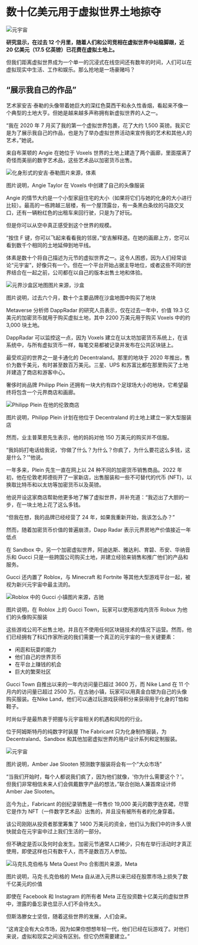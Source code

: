 # 数十亿美元用于虚拟世界土地掠夺




![元宇宙](03.png)



**研究显示，在过去 12 个月里，随着人们和公司竞相在虚拟世界中站稳脚跟，近 20 亿美元（17.5 亿英镑）已花费在虚拟土地上。**

但我们距离虚拟世界成为一个单一的沉浸式在线空间还有数年的时间，人们可以在虚拟现实中生活、工作和娱乐。那么抢地是一场豪赌吗？



## “展示我自己的作品”

艺术家安吉·泰勒的头像带着她巨大的深红色莫西干和永久性香烟，看起来不像一个典型的土地大亨。但她是越来越多声称拥有新虚拟世界的人之一。

“我在 2020 年 7 月买了我的第一个虚拟世界包裹，花了大约 1,500 英镑。我买它是为了展示我自己的作品，也是为了举办虚拟世界活动来宣传我的艺术和其他人的艺术，”她说。

来自布莱顿的 Angie 在她位于 Voxels 世界的土地上建造了两个画廊，里面摆满了奇怪而美丽的数字艺术品，这些艺术品以加密货币出售。

![化身形式的安吉·泰勒](05.png)图片来源，体素

图片说明，Angie Taylor 在 Voxels 中创建了自己的头像服装



Angie 的情节大约是一个小型家庭住宅的大小（如果将它们与她的化身的大小进行比较）。最高的一栋跨越三层楼，有一个屋顶露台，有一条黑白条纹的马路交叉口，还有一辆粉红色的出租车来回行驶，只是为了好玩。

但是你可以从空中真正感受到这个世界的规模。

“按住 F 键，你可以飞起来看看我的邻居，”安吉解释道。在她的画廊上方，您可以看到数千个相同的土地延伸到地平线。

体素是数十个将自己描述为元节的虚拟世界之一。这令人困惑，因为人们经常谈论“元宇宙”，好像只有一个。但在一个平台开始占据主导地位，或者这些不同的世界结合在一起之前，公司都在以自己的版本出售土地和体验。

![元界沙盒区地图](06.png)图片来源，沙盒

图片说明，过去六个月，数十个主要品牌在沙盒地图中购买了地块



Metaverse 分析师 DappRadar 的研究人员表示，仅在过去一年中，价值 19.3 亿美元的加密货币就用于购买虚拟土地，其中 2200 万美元用于购买 Voxels 中的约 3,000 块土地。

DappRadar 可以监控这一点，因为 Voxels 建立在以太坊加密货币系统上，在该系统中，与所有虚拟货币一样，每笔交易都被记录并发布在公共区块链上。

最受欢迎的世界之一是卡通化的 Decentraland。那里的地块于 2020 年推出，售价为数千美元，有时甚至数百万美元。三星、UPS 和苏富比都在那里购买了土地并建造了商店和游客中心。

奢侈时尚品牌 Philipp Plein 还拥有一块大约有四个足球场大小的地块，它希望最终将包含一个元界商店和画廊。

![Philipp Plein 在他的伦敦商店](07.png)

图片说明，Philipp Plein 计划在他位于 Decentraland 的土地上建立一家大型服装店



然而，业主普莱恩先生表示，他的妈妈对他 150 万美元的购买并不信服。

“我妈妈打电话给我说，‘你做了什么？为什么？你疯了，为什么要花这么多钱，这是什么？’”他说。

一年多来，Plein 先生一直在网上以 24 种不同的加密货币销售商品。2022 年初，他在伦敦老邦德街开了一家新店，出售服装和一些不可替代的代币 (NFT)，以换取比特币和以太坊等加密货币以及英镑。

他说开设这家商店帮助他更多地了解了虚拟世界，并补充道：“我迈出了大胆的一步，在一块土地上花了这么多钱。

“但我在想，我的品牌已经经营了 24 年，如果我重新开始，我该怎么办？”

然而，随着加密货币价值的普遍崩溃，Dapp Radar 表示元界房地产价值接近一年低点

在 Sandbox 中，另一个加密虚拟世界，阿迪达斯、雅达利、育碧、币安、华纳音乐和 Gucci 只是一些跨国公司购买土地，并建立经验来销售和推广他们的产品和服务。

Gucci 还内置了 Roblox，与 Minecraft 和 Fortnite 等其他大型游戏平台一起，被视为新兴元宇宙中最主流的。

![Roblox 中的 Gucci 小镇](08.png)图片来源，古驰

图片说明，在 Roblox 上的 Gucci Town，玩家可以使用游戏内货币 Robux 为他们的头像购买服装



这些游戏公司不出售土地，并且在不使用任何区块链技术的情况下运营。然而，他们已经拥有了科幻作家所说的我们需要一个真正的元宇宙的一些关键要素：

- 闲逛和玩耍的能力
- 他们自己的世界货币
- 在平台上赚钱的机会
- 巨大的繁荣社区

Gucci Town 自推出以来的一年内访问量已超过 3600 万，而 Nike Land 在 11 个月内的访问量已超过 2500 万。在古驰小镇，玩家可以用真金白银为自己的头像购买服装。在Nike Land，他们可以通过玩游戏获得积分来获得用于化身的T恤和鞋子。

时尚似乎是最热衷于把握与元宇宙相关的机遇和风险的行业。

位于阿姆斯特丹的纯数字时装屋 The Fabricant 只为化身制作服装，为 Decentraland、Sandbox 和其他加密虚拟世界的用户设计系列和定制服装。

![元宇宙](04.png)

图片说明，Amber Jae Slooten 预测数字服装将会有一个“大众市场”



“当我们开始时，每个人都说我们疯了，因为他们就像，'你为什么需要这个？'。但我们非常相信未来人们会佩戴数字产品的想法，”联合创始人兼首席设计师 Amber Jae Slooten。

迄今为止，Fabricant 的创纪录销售是一件售价 19,000 美元的数字连衣裙，尽管它是作为 NFT（一件数字艺术品）出售的，并且没有被所有者的化身穿着。

该公司刚刚从投资者那里筹集了 1400 万美元的资金，他们认为我们中的许多人很快就会在元宇宙中过上我们生活的一部分。

但不确定是否以及何时会发生。加密元节通常人口稀少，只有在举行活动时才真正使用，即使这样也只有数千人，而不是数百万人参加。

![马克扎克伯格与 Meta Quest Pro 合影](09.png)图片来源，Meta

图片说明，马克·扎克伯格的 Meta 自从进入元界以来已经在股票市场上损失了数千亿美元的价值



即使在 Facebook 和 Instagram 的所有者 Meta 正在投资数十亿美元的虚拟世界中，泄露的备忘录也显示人们不会待太久。

但斯洛滕女士坚信，随着这些世界的发展，人们会来。

“这肯定会有大众市场，因为如果你想想年轻一代，他们已经在玩游戏了。对他们来说，虚拟和现实之间没有区别。但它仍然需要建立。”
